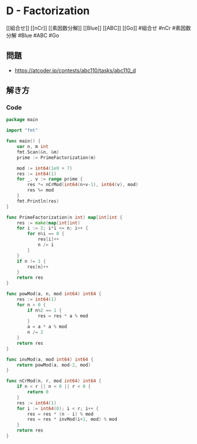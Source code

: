 # D - Factorization
[[組合せ]] [[nCr]] [[素因数分解]] [[Blue]] [[ABC]] [[Go]]
#組合せ #nCr #素因数分解 #Blue #ABC #Go 

## 問題
- https://atcoder.jp/contests/abc110/tasks/abc110_d

## 解き方
### Code
```go
package main

import "fmt"

func main() {
	var n, m int
	fmt.Scan(&n, &m)
	prime := PrimeFactorization(m)

	mod := int64(1e9 + 7)
	res := int64(1)
	for _, v := range prime {
		res *= nCrMod(int64(n+v-1), int64(v), mod)
		res %= mod
	}
	fmt.Println(res)
}

func PrimeFactorization(n int) map[int]int {
	res := make(map[int]int)
	for i := 2; i*i <= n; i++ {
		for n%i == 0 {
			res[i]++
			n /= i
		}
	}
	if n != 1 {
		res[n]++
	}
	return res
}

func powMod(a, n, mod int64) int64 {
	res := int64(1)
	for n > 0 {
		if n%2 == 1 {
			res = res * a % mod
		}
		a = a * a % mod
		n /= 2
	}
	return res
}

func invMod(a, mod int64) int64 {
	return powMod(a, mod-2, mod)
}

func nCrMod(n, r, mod int64) int64 {
	if n < r || n < 0 || r < 0 {
		return 0
	}
	res := int64(1)
	for i := int64(0); i < r; i++ {
		res = res * (n - i) % mod
		res = res * invMod(i+1, mod) % mod
	}
	return res
}
```